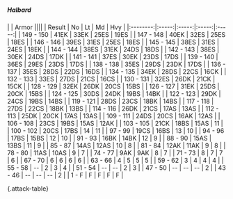 ##### Halbard

|      |   Armor   ||||
|   Result   |   No   |   Lt   |   Md   |   Hvy   |
|:--------:|:-----:|:-----:|:-----:|:-----:|
| 149 - 150 | 41EK | 33EK | 25ES | 19ES |
| 147 - 148 | 40EK | 32ES | 25ES | 18ES |
| 146 - 146 | 39ES | 31ES | 25ES | 18ES |
| 145 - 145 | 38ES | 31ES | 24ES | 18EK |
| 144 - 144 | 38ES | 31EK | 24DS | 18DS |
| 142 - 143 | 38ES | 30EK | 24DS | 17DK |
| 141 - 141 | 37ES | 30EK | 23DS | 17DS |
| 139 - 140 | 36ES | 29ES | 23DS | 17DS |
| 138 - 138 | 35ES | 29DS | 23DK | 17DS |
| 136 - 137 | 35ES | 28DS | 22DS | 16DS |
| 134 - 135 | 34EK | 28DS | 22CS | 16CK |
| 132 - 133 | 33ES | 27DS | 21CS | 16CS |
| 130 - 131 | 32ES | 26DK | 21CK | 15CK |
| 128 - 129 | 32EK | 26DK | 20CS | 15BS |
| 126 - 127 | 31EK | 25DS | 20CK | 15BS |
| 124 - 125 | 30DS | 24DK | 19BS | 14BK |
| 122 - 123 | 29DK | 24CS | 19BS | 14BS |
| 119 - 121 | 28DS | 23CS | 18BK | 14BS |
| 117 - 118 | 27DS | 22CS | 18BK | 13BS |
| 114 - 116 | 26DK | 21CS | 17AS | 13AS |
| 112 - 113 | 25DK | 20CK | 17AS | 13AS |
| 109 - 111 | 24DS | 20CS | 16AK | 12AS |
| 106 - 108 | 23CS | 19BS | 15AS | 12AK |
| 103 - 105 | 21CK | 18BS | 15AS | 11 |
| 100 - 102 | 20CS | 17BS | 14 | 11 |
| 97 - 99 | 19CS | 16BS | 13 | 10 |
| 94 - 96 | 17BS | 15BS | 12 | 10 |
| 91 - 93 | 16BK | 14BK | 12 | 9 |
| 88 - 90 | 15AS | 13BS | 11 | 9 |
| 85 - 87 | 14AS | 12AS | 10 | 8 |
| 81 - 84 | 12AK | 11AK | 9 | 8 |
| 78 - 80 | 11AS | 10AS | 9 | 7 |
| 74 - 77 | 9AK | 9AK | 8 | 7 |
| 71 - 73 | 8 | 7 | 7 | 6 |
| 67 - 70 | 6 | 6 | 6 | 6 |
| 63 - 66 | 4 | 5 | 5 | 5 |
| 59 - 62 | 3 | 4 | 4 | 4 |
| 55 - 58 | --  | 2 | 3 | 4 |
| 51 - 54 | --  | --  | 2 | 3 |
| 47 - 50 | --  | --  | --  | 2 |
| 43 - 46 | --  | --  | --  | 2 |
| 1 - F | F | F | F | F |

{.attack-table}
